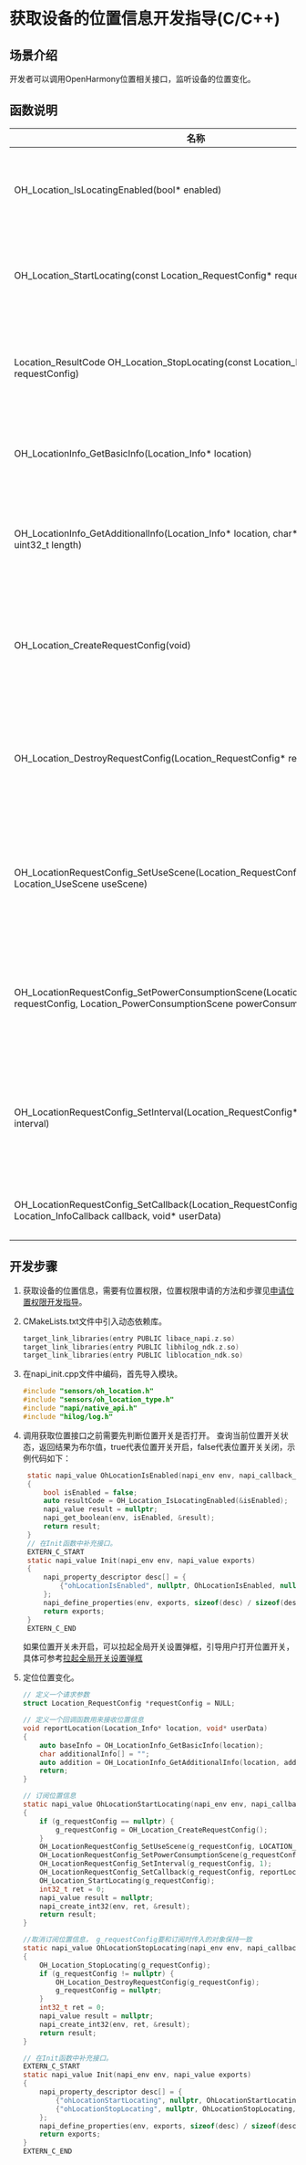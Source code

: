 # 获取设备的位置信息开发指导(C/C++)


## 场景介绍

开发者可以调用OpenHarmony位置相关接口，监听设备的位置变化。

## 函数说明

| 名称                                                         | 描述                                                         |
| ------------------------------------------------------------ | ------------------------------------------------------------ |
| OH_Location_IsLocatingEnabled(bool* enabled)     | 查询位置开关是否开启。                                 |
| OH_Location_StartLocating(const Location_RequestConfig* requestConfig) | 启动定位并订阅位置变化。 |
| Location_ResultCode OH_Location_StopLocating(const Location_RequestConfig* requestConfig) | 停止定位并取消订阅位置变化。 |
| OH_LocationInfo_GetBasicInfo(Location_Info* location)   | 获取位置基本信息。 |
| OH_LocationInfo_GetAdditionalInfo(Location_Info* location, char* additionalInfo, uint32_t length) | 获取位置信息中的附加信息。 |
| OH_Location_CreateRequestConfig(void) | 创建一个位置请求参数结构体实例。    |
| OH_Location_DestroyRequestConfig(Location_RequestConfig* requestConfig) | 销毁位置请求参数实例并回收内存。  |
| OH_LocationRequestConfig_SetUseScene(Location_RequestConfig* requestConfig, Location_UseScene useScene) | 设置位置请求参数中的用户活动场景。     |
| OH_LocationRequestConfig_SetPowerConsumptionScene(Location_RequestConfig* requestConfig, Location_PowerConsumptionScene powerConsumptionScene) | 设置位置请求参数中的功耗场景。      |
| OH_LocationRequestConfig_SetInterval(Location_RequestConfig* requestConfig, int interval) | 设置位置请求参数中的位置上报间隔。                               |
| OH_LocationRequestConfig_SetCallback(Location_RequestConfig* requestConfig, Location_InfoCallback callback, void* userData) | 设置回调函数。     |


## 开发步骤

1. 获取设备的位置信息，需要有位置权限，位置权限申请的方法和步骤见[申请位置权限开发指导](location-permission-guidelines.md)。


2. CMakeLists.txt文件中引入动态依赖库。

   ```c
   target_link_libraries(entry PUBLIC libace_napi.z.so)
   target_link_libraries(entry PUBLIC libhilog_ndk.z.so)
   target_link_libraries(entry PUBLIC liblocation_ndk.so)
   ```

3. 在napi_init.cpp文件中编码，首先导入模块。

   ```c
   #include "sensors/oh_location.h"
   #include "sensors/oh_location_type.h"
   #include "napi/native_api.h"
   #include "hilog/log.h"
   ```

4. 调用获取位置接口之前需要先判断位置开关是否打开。
   查询当前位置开关状态，返回结果为布尔值，true代表位置开关开启，false代表位置开关关闭，示例代码如下：

   ```c
    static napi_value OhLocationIsEnabled(napi_env env, napi_callback_info info)
    {
        bool isEnabled = false;
        auto resultCode = OH_Location_IsLocatingEnabled(&isEnabled);
        napi_value result = nullptr;
        napi_get_boolean(env, isEnabled, &result);
        return result;
    }
    // 在Init函数中补充接口。
    EXTERN_C_START
    static napi_value Init(napi_env env, napi_value exports)
    {
        napi_property_descriptor desc[] = {
            {"ohLocationIsEnabled", nullptr, OhLocationIsEnabled, nullptr, nullptr, nullptr, napi_default, nullptr},
        };
        napi_define_properties(env, exports, sizeof(desc) / sizeof(desc[0]), desc);
        return exports;
    }
    EXTERN_C_END
   ```
   如果位置开关未开启，可以拉起全局开关设置弹框，引导用户打开位置开关，具体可参考[拉起全局开关设置弹框](../../reference/apis-ability-kit/js-apis-abilityAccessCtrl.md#requestglobalswitch12)

5. 定位位置变化。

    ```c
    // 定义一个请求参数
    struct Location_RequestConfig *requestConfig = NULL;

    // 定义一个回调函数用来接收位置信息
    void reportLocation(Location_Info* location, void* userData)
    {
        auto baseInfo = OH_LocationInfo_GetBasicInfo(location);
        char additionalInfo[] = "";
        auto addition = OH_LocationInfo_GetAdditionalInfo(location, additionalInfo, 0);
        return;
    }

    // 订阅位置信息
    static napi_value OhLocationStartLocating(napi_env env, napi_callback_info info)
    {
        if (g_requestConfig == nullptr) {
            g_requestConfig = OH_Location_CreateRequestConfig();
        }
        OH_LocationRequestConfig_SetUseScene(g_requestConfig, LOCATION_USE_SCENE_NAVIGATION);
        OH_LocationRequestConfig_SetPowerConsumptionScene(g_requestConfig, LOCATION_HIGH_POWER_CONSUMPTION);
        OH_LocationRequestConfig_SetInterval(g_requestConfig, 1);
        OH_LocationRequestConfig_SetCallback(g_requestConfig, reportLocation, (void *)(1));
        OH_Location_StartLocating(g_requestConfig);
        int32_t ret = 0;
        napi_value result = nullptr;
        napi_create_int32(env, ret, &result);
        return result;
    }

    //取消订阅位置信息， g_requestConfig要和订阅时传入的对象保持一致
    static napi_value OhLocationStopLocating(napi_env env, napi_callback_info info)
    {
        OH_Location_StopLocating(g_requestConfig);
        if (g_requestConfig != nullptr) {
            OH_Location_DestroyRequestConfig(g_requestConfig);
            g_requestConfig = nullptr;
        }
        int32_t ret = 0;
        napi_value result = nullptr;
        napi_create_int32(env, ret, &result);
        return result;
    }

    // 在Init函数中补充接口。
    EXTERN_C_START
    static napi_value Init(napi_env env, napi_value exports)
    {
        napi_property_descriptor desc[] = {
            {"ohLocationStartLocating", nullptr, OhLocationStartLocating, nullptr, nullptr, nullptr, napi_default, nullptr},
            {"ohLocationStopLocating", nullptr, OhLocationStopLocating, nullptr, nullptr, nullptr, napi_default, nullptr},
        };
        napi_define_properties(env, exports, sizeof(desc) / sizeof(desc[0]), desc);
        return exports;
    }
    EXTERN_C_END
    ```